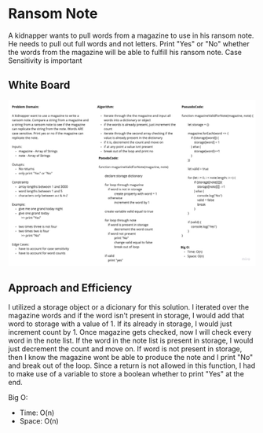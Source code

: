 # Ransom Note

A kidnapper wants to pull words from a magazine to use in his ransom note. He needs to pull out full words and not letters. Print "Yes" or "No" whether the words from the magazine will be able to fulfill his ransom note. Case Sensitivity is important

## White Board

![Ransom Note](ransom_note.jpg)

## Approach and Efficiency

I utilized a storage object or a dicionary for this solution. I iterated over the magazine words and if the word isn't present in storage, I would add that word to storage with a value of 1. If its already in storage, I would just increment count by 1. Once magazine gets checked, now I will check every word in the note list. If the word in the note list is present in storage, I would just decrement the count and move on. If word is not present in storage, then I know the magazine wont be able to produce the note and I print "No" and break out of the loop. Since a return is not allowed in this function, I had to make use of a variable to store a boolean whether to print "Yes" at the end.

Big O:

- Time: O(n)
- Space: O(n)
